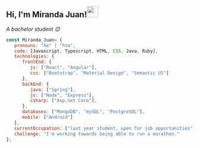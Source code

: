 
<h2> Hi, I'm Miranda Juan!<img src="https://media.giphy.com/media/WUlplcMpOCEmTGBtBW/giphy.gif" width="30"> </h2>

<p><em>A bachelor student 😊</br>
</em></p>


```javascript
const Miranda_Juan= {
   pronouns: "he" | "him",
   code: [Javascript, Typescript, HTML, CSS, Java, Ruby],
   technologies: {
      frontEnd: {
         js: ["React", "Angular"],
         css: ["Bootstrap", "Material Design", "Semantic UI"]
      },
      backEnd: {
         java: ["Spring"],
         js: ["Node", "Express"],
         csharp: ["Asp.net Core"],
      },
      databases: ["MongoDB", "mySQL", "PostgreSQL"],
      mobile: ["Android"]
   },
   currentOccupation: ["last year student, open for job opportunities"],
   challenge: "I'm working towards being able to run a marathon."
};
```
</br></br>


